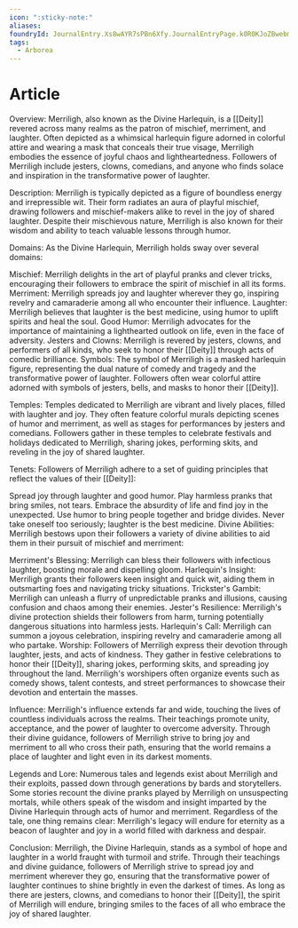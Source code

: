 ```yaml
---
icon: ":sticky-note:"
aliases: 
foundryId: JournalEntry.Xs8wAYR7sPBn6Xfy.JournalEntryPage.k0R0KJoZBwebmwOn
tags:
  - Arborea
---
```


# Article
Overview: Merriligh, also known as the Divine Harlequin, is a [[Deity]] revered across many realms as the patron of mischief, merriment, and laughter. Often depicted as a whimsical harlequin figure adorned in colorful attire and wearing a mask that conceals their true visage, Merriligh embodies the essence of joyful chaos and lightheartedness. Followers of Merriligh include jesters, clowns, comedians, and anyone who finds solace and inspiration in the transformative power of laughter.

Description: Merriligh is typically depicted as a figure of boundless energy and irrepressible wit. Their form radiates an aura of playful mischief, drawing followers and mischief-makers alike to revel in the joy of shared laughter. Despite their mischievous nature, Merriligh is also known for their wisdom and ability to teach valuable lessons through humor.

Domains: As the Divine Harlequin, Merriligh holds sway over several domains:

Mischief: Merriligh delights in the art of playful pranks and clever tricks, encouraging their followers to embrace the spirit of mischief in all its forms. Merriment: Merriligh spreads joy and laughter wherever they go, inspiring revelry and camaraderie among all who encounter their influence. Laughter: Merriligh believes that laughter is the best medicine, using humor to uplift spirits and heal the soul. Good Humor: Merriligh advocates for the importance of maintaining a lighthearted outlook on life, even in the face of adversity. Jesters and Clowns: Merriligh is revered by jesters, clowns, and performers of all kinds, who seek to honor their [[Deity]] through acts of comedic brilliance. Symbols: The symbol of Merriligh is a masked harlequin figure, representing the dual nature of comedy and tragedy and the transformative power of laughter. Followers often wear colorful attire adorned with symbols of jesters, bells, and masks to honor their [[Deity]].

Temples: Temples dedicated to Merriligh are vibrant and lively places, filled with laughter and joy. They often feature colorful murals depicting scenes of humor and merriment, as well as stages for performances by jesters and comedians. Followers gather in these temples to celebrate festivals and holidays dedicated to Merriligh, sharing jokes, performing skits, and reveling in the joy of shared laughter.

Tenets: Followers of Merriligh adhere to a set of guiding principles that reflect the values of their [[Deity]]:

Spread joy through laughter and good humor. Play harmless pranks that bring smiles, not tears. Embrace the absurdity of life and find joy in the unexpected. Use humor to bring people together and bridge divides. Never take oneself too seriously; laughter is the best medicine. Divine Abilities: Merriligh bestows upon their followers a variety of divine abilities to aid them in their pursuit of mischief and merriment:

Merriment's Blessing: Merriligh can bless their followers with infectious laughter, boosting morale and dispelling gloom. Harlequin's Insight: Merriligh grants their followers keen insight and quick wit, aiding them in outsmarting foes and navigating tricky situations. Trickster's Gambit: Merriligh can unleash a flurry of unpredictable pranks and illusions, causing confusion and chaos among their enemies. Jester's Resilience: Merriligh's divine protection shields their followers from harm, turning potentially dangerous situations into harmless jests. Harlequin's Call: Merriligh can summon a joyous celebration, inspiring revelry and camaraderie among all who partake. Worship: Followers of Merriligh express their devotion through laughter, jests, and acts of kindness. They gather in festive celebrations to honor their [[Deity]], sharing jokes, performing skits, and spreading joy throughout the land. Merriligh's worshipers often organize events such as comedy shows, talent contests, and street performances to showcase their devotion and entertain the masses.

Influence: Merriligh's influence extends far and wide, touching the lives of countless individuals across the realms. Their teachings promote unity, acceptance, and the power of laughter to overcome adversity. Through their divine guidance, followers of Merriligh strive to bring joy and merriment to all who cross their path, ensuring that the world remains a place of laughter and light even in its darkest moments.

Legends and Lore: Numerous tales and legends exist about Merriligh and their exploits, passed down through generations by bards and storytellers. Some stories recount the divine pranks played by Merriligh on unsuspecting mortals, while others speak of the wisdom and insight imparted by the Divine Harlequin through acts of humor and merriment. Regardless of the tale, one thing remains clear: Merriligh's legacy will endure for eternity as a beacon of laughter and joy in a world filled with darkness and despair.

Conclusion: Merriligh, the Divine Harlequin, stands as a symbol of hope and laughter in a world fraught with turmoil and strife. Through their teachings and divine guidance, followers of Merriligh strive to spread joy and merriment wherever they go, ensuring that the transformative power of laughter continues to shine brightly in even the darkest of times. As long as there are jesters, clowns, and comedians to honor their [[Deity]], the spirit of Merriligh will endure, bringing smiles to the faces of all who embrace the joy of shared laughter.
